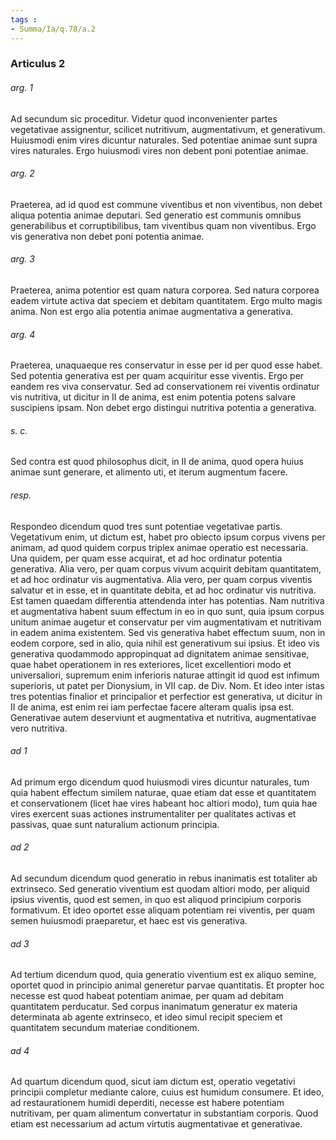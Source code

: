 ```yaml
---
tags : 
- Summa/Ia/q.78/a.2
---
```


### Articulus 2

###### arg. 1
Ad secundum sic proceditur. Videtur quod inconvenienter partes vegetativae assignentur, scilicet nutritivum, augmentativum, et generativum. Huiusmodi enim vires dicuntur naturales. Sed potentiae animae sunt supra vires naturales. Ergo huiusmodi vires non debent poni potentiae animae.

###### arg. 2
Praeterea, ad id quod est commune viventibus et non viventibus, non debet aliqua potentia animae deputari. Sed generatio est communis omnibus generabilibus et corruptibilibus, tam viventibus quam non viventibus. Ergo vis generativa non debet poni potentia animae.

###### arg. 3
Praeterea, anima potentior est quam natura corporea. Sed natura corporea eadem virtute activa dat speciem et debitam quantitatem. Ergo multo magis anima. Non est ergo alia potentia animae augmentativa a generativa.

###### arg. 4
Praeterea, unaquaeque res conservatur in esse per id per quod esse habet. Sed potentia generativa est per quam acquiritur esse viventis. Ergo per eandem res viva conservatur. Sed ad conservationem rei viventis ordinatur vis nutritiva, ut dicitur in II de anima, est enim potentia potens salvare suscipiens ipsam. Non debet ergo distingui nutritiva potentia a generativa.

###### s. c.
Sed contra est quod philosophus dicit, in II de anima, quod opera huius animae sunt generare, et alimento uti, et iterum augmentum facere.

###### resp.
Respondeo dicendum quod tres sunt potentiae vegetativae partis. Vegetativum enim, ut dictum est, habet pro obiecto ipsum corpus vivens per animam, ad quod quidem corpus triplex animae operatio est necessaria. Una quidem, per quam esse acquirat, et ad hoc ordinatur potentia generativa. Alia vero, per quam corpus vivum acquirit debitam quantitatem, et ad hoc ordinatur vis augmentativa. Alia vero, per quam corpus viventis salvatur et in esse, et in quantitate debita, et ad hoc ordinatur vis nutritiva. Est tamen quaedam differentia attendenda inter has potentias. Nam nutritiva et augmentativa habent suum effectum in eo in quo sunt, quia ipsum corpus unitum animae augetur et conservatur per vim augmentativam et nutritivam in eadem anima existentem. Sed vis generativa habet effectum suum, non in eodem corpore, sed in alio, quia nihil est generativum sui ipsius. Et ideo vis generativa quodammodo appropinquat ad dignitatem animae sensitivae, quae habet operationem in res exteriores, licet excellentiori modo et universaliori, supremum enim inferioris naturae attingit id quod est infimum superioris, ut patet per Dionysium, in VII cap. de Div. Nom. Et ideo inter istas tres potentias finalior et principalior et perfectior est generativa, ut dicitur in II de anima, est enim rei iam perfectae facere alteram qualis ipsa est. Generativae autem deserviunt et augmentativa et nutritiva, augmentativae vero nutritiva.

###### ad 1
Ad primum ergo dicendum quod huiusmodi vires dicuntur naturales, tum quia habent effectum similem naturae, quae etiam dat esse et quantitatem et conservationem (licet hae vires habeant hoc altiori modo), tum quia hae vires exercent suas actiones instrumentaliter per qualitates activas et passivas, quae sunt naturalium actionum principia.

###### ad 2
Ad secundum dicendum quod generatio in rebus inanimatis est totaliter ab extrinseco. Sed generatio viventium est quodam altiori modo, per aliquid ipsius viventis, quod est semen, in quo est aliquod principium corporis formativum. Et ideo oportet esse aliquam potentiam rei viventis, per quam semen huiusmodi praeparetur, et haec est vis generativa.

###### ad 3
Ad tertium dicendum quod, quia generatio viventium est ex aliquo semine, oportet quod in principio animal generetur parvae quantitatis. Et propter hoc necesse est quod habeat potentiam animae, per quam ad debitam quantitatem perducatur. Sed corpus inanimatum generatur ex materia determinata ab agente extrinseco, et ideo simul recipit speciem et quantitatem secundum materiae conditionem.

###### ad 4
Ad quartum dicendum quod, sicut iam dictum est, operatio vegetativi principii completur mediante calore, cuius est humidum consumere. Et ideo, ad restaurationem humidi deperditi, necesse est habere potentiam nutritivam, per quam alimentum convertatur in substantiam corporis. Quod etiam est necessarium ad actum virtutis augmentativae et generativae.

